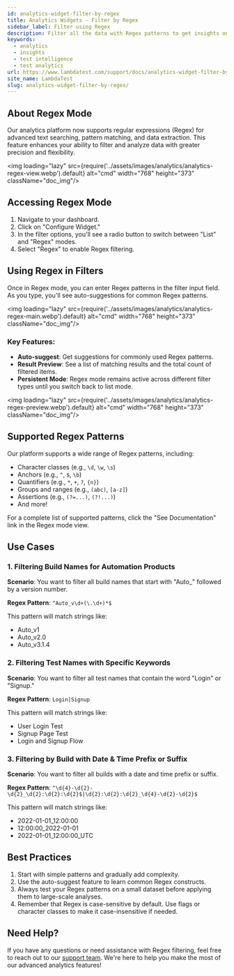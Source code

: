 ```yaml
---
id: analytics-widget-filter-by-regex
title: Analytics Widgets - Filter by Regex
sidebar_label: Filter using Regex
description: Filter all the data with Regex patterns to get insights on your test runs. Learn how to use Regex in the analytics widget.
keywords:
  - analytics
  - insights
  - test intelligence
  - test analytics
url: https://www.lambdatest.com/support/docs/analytics-widget-filter-by-regex/
site_name: LambdaTest
slug: analytics-widget-filter-by-regex/
---
```


<script type="application/ld+json"
      dangerouslySetInnerHTML={{ __html: JSON.stringify({
       "@context": "https://schema.org",
        "@type": "BreadcrumbList",
        "itemListElement": [{
          "@type": "ListItem",
          "position": 1,
          "name": "Home",
          "item": "https://www.lambdatest.com"
        },{
          "@type": "ListItem",
          "position": 2,
          "name": "Support",
          "item": "https://www.lambdatest.com/support/docs/"
        },{
          "@type": "ListItem",
          "position": 3,
          "name": "Test Overview",
          "item": "https://www.lambdatest.com/support/docs/analytics-widget-filter-by-regex/"
        }]
      })
    }}
></script>
## About Regex Mode

Our analytics platform now supports regular expressions (Regex) for advanced text searching, pattern matching, and data extraction. This feature enhances your ability to filter and analyze data with greater precision and flexibility.

<img loading="lazy" src={require('../assets/images/analytics/analytics-regex-view.webp').default} alt="cmd" width="768" height="373" className="doc_img"/>

## Accessing Regex Mode

1. Navigate to your dashboard.
2. Click on "Configure Widget."
3. In the filter options, you'll see a radio button to switch between "List" and "Regex" modes.
4. Select "Regex" to enable Regex filtering.

## Using Regex in Filters

Once in Regex mode, you can enter Regex patterns in the filter input field. As you type, you'll see auto-suggestions for common Regex patterns.

<img loading="lazy" src={require('../assets/images/analytics/analytics-regex-main.webp').default} alt="cmd" width="768" height="373" className="doc_img"/>


### Key Features:

- **Auto-suggest**: Get suggestions for commonly used Regex patterns.
- **Result Preview**: See a list of matching results and the total count of filtered items.
- **Persistent Mode**: Regex mode remains active across different filter types until you switch back to list mode.

<img loading="lazy" src={require('../assets/images/analytics/analytics-regex-preview.webp').default} alt="cmd" width="768" height="373" className="doc_img"/>

## Supported Regex Patterns

Our platform supports a wide range of Regex patterns, including:

- Character classes (e.g., `\d`, `\w`, `\s`)
- Anchors (e.g., `^`, `$`, `\b`)
- Quantifiers (e.g., `*`, `+`, `?`, `{n}`)
- Groups and ranges (e.g., `(abc)`, `[a-z]`)
- Assertions (e.g., `(?=...)`, `(?!...)`)
- And more!

For a complete list of supported patterns, click the "See Documentation" link in the Regex mode view.

## Use Cases

### 1. Filtering Build Names for Automation Products

**Scenario**: You want to filter all build names that start with "Auto_" followed by a version number.

**Regex Pattern**: `^Auto_v\d+(\.\d+)*$`

This pattern will match strings like:
- Auto_v1
- Auto_v2.0
- Auto_v3.1.4

### 2. Filtering Test Names with Specific Keywords

**Scenario**: You want to filter all test names that contain the word "Login" or "Signup."

**Regex Pattern**: `Login|Signup`

This pattern will match strings like:
- User Login Test
- Signup Page Test
- Login and Signup Flow

### 3. Filtering by Build with Date & Time Prefix or Suffix

**Scenario**: You want to filter all builds with a date and time prefix or suffix.

**Regex Pattern**: `^\d{4}-\d{2}-\d{2}_\d{2}:\d{2}:\d{2}$|\d{2}:\d{2}:\d{2}_\d{4}-\d{2}-\d{2}$`

This pattern will match strings like:
- 2022-01-01_12:00:00
- 12:00:00_2022-01-01
- 2022-01-01_12:00:00_UTC

## Best Practices

1. Start with simple patterns and gradually add complexity.
2. Use the auto-suggest feature to learn common Regex constructs.
3. Always test your Regex patterns on a small dataset before applying them to large-scale analyses.
4. Remember that Regex is case-sensitive by default. Use flags or character classes to make it case-insensitive if needed.

## Need Help?

If you have any questions or need assistance with Regex filtering, feel free to reach out to our [support team](mailto:support@lambdatest.com). We're here to help you make the most of our advanced analytics features!




